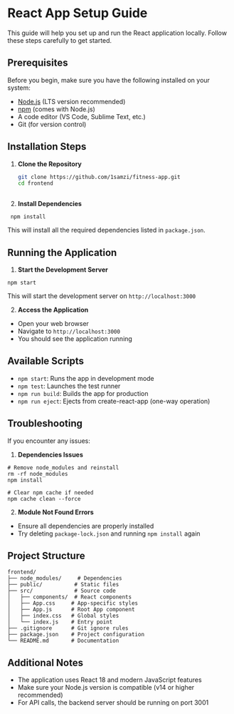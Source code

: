 # React App Setup Guide

This guide will help you set up and run the React application locally. Follow these steps carefully to get started.

## Prerequisites

Before you begin, make sure you have the following installed on your system:

- [Node.js](https://nodejs.org/) (LTS version recommended)
- [npm](https://www.npmjs.com/) (comes with Node.js)
- A code editor (VS Code, Sublime Text, etc.)
- Git (for version control)

## Installation Steps

1. **Clone the Repository**
   ```bash
   git clone https://github.com/1samzi/fitness-app.git
   cd frontend
    
  2. **Install Dependencies**

```shellscript
 npm install

```

This will install all the required dependencies listed in `package.json`.


## Running the Application

1. **Start the Development Server**

```shellscript
npm start

```

This will start the development server on `http://localhost:3000`


2. **Access the Application**

  - Open your web browser
  - Navigate to `http://localhost:3000`
  - You should see the application running





## Available Scripts

- `npm start`: Runs the app in development mode
- `npm test`: Launches the test runner
- `npm run build`: Builds the app for production
- `npm run eject`: Ejects from create-react-app (one-way operation)


## Troubleshooting

If you encounter any issues:

1. **Dependencies Issues**

```shellscript
# Remove node_modules and reinstall
rm -rf node_modules
npm install

# Clear npm cache if needed
npm cache clean --force

```


2. **Module Not Found Errors**

- Ensure all dependencies are properly installed
- Try deleting `package-lock.json` and running `npm install` again





## Project Structure
```
frontend/
├── node_modules/     # Dependencies
├── public/          # Static files
├── src/             # Source code
│   ├── components/  # React components
│   ├── App.css     # App-specific styles
│   ├── App.js      # Root App component
│   ├── index.css   # Global styles
│   └── index.js    # Entry point
├── .gitignore      # Git ignore rules
├── package.json    # Project configuration
└── README.md       # Documentation
```

## Additional Notes

- The application uses React 18 and modern JavaScript features
- Make sure your Node.js version is compatible (v14 or higher recommended)
- For API calls, the backend server should be running on port 3001

